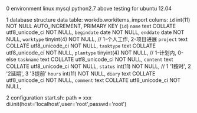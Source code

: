 0 environment
    linux
    mysql
    python2.7 above
    testing for ubuntu 12.04

1 database structure
    data table: workdb.workitems_import
    colums:
      `id` int(11) NOT NULL AUTO_INCREMENT, PRIMARY KEY (`id`)
      `name` text COLLATE utf8_unicode_ci NOT NULL,
      `begindate` date NOT NULL,
      `enddate` date NOT NULL,
      `worktype` tinyint(4) NOT NULL,             // 1-个人工作, 2-项目进展
      `project` text COLLATE utf8_unicode_ci NOT NULL,
      `tasktype` text COLLATE utf8_unicode_ci NOT NULL,
      `plantype` tinyint(4) NOT NULL,             // 1-计划内, 0-else
      `taskname` text COLLATE utf8_unicode_ci NOT NULL,
      `content` text COLLATE utf8_unicode_ci NOT NULL,
      `status` int(11) NOT NULL,                  // 1 '1按时', 2 '2延期', 3 '3提前'
      `hours` int(11) NOT NULL,
      `diary` text COLLATE utf8_unicode_ci NOT NULL,
      `comment` text COLLATE utf8_unicode_ci NOT NULL,
    
2 configuration
    start.sh:
    path = xxx
    di.init(host='localhost',user='root',passwd='root')

